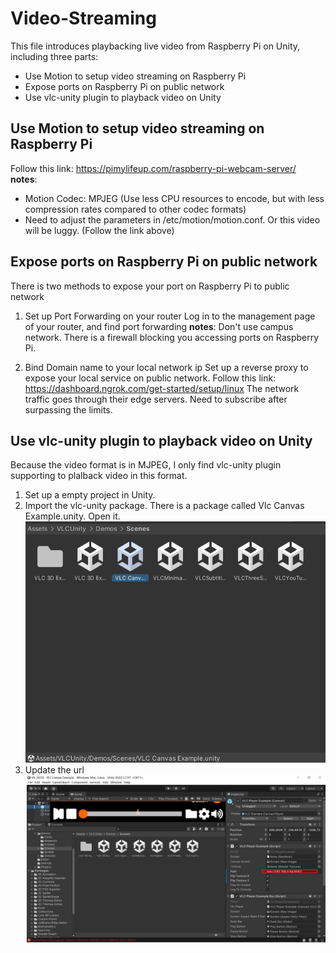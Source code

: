 # Video-Streaming
This file introduces playbacking live video from Raspberry Pi on Unity, including three parts:
* Use Motion to setup video streaming on Raspberry Pi
* Expose ports on Raspberry Pi on public network
* Use vlc-unity plugin to playback video on Unity 

## Use Motion to setup video streaming on Raspberry Pi
Follow this link: https://pimylifeup.com/raspberry-pi-webcam-server/ \
**notes**: 
  * Motion Codec: MPJEG (Use less CPU resources to encode, but with less compression rates compared to other codec formats)
  * Need to adjust the parameters in /etc/motion/motion.conf. Or this video will be luggy. (Follow the link above)
  
## Expose ports on Raspberry Pi on public network
There is two methods to expose your port on Raspberry Pi to public network 
1. Set up Port Forwarding on your router
   Log in to the management page of your router, and find port forwarding
   **notes**:
     Don't use campus network. There is a firewall blocking you accessing ports on Raspberry Pi.
  
2. Bind Domain name to your local network ip
   Set up a reverse proxy to expose your local service on public network. Follow this link: https://dashboard.ngrok.com/get-started/setup/linux
   The network traffic goes through their edge servers. Need to subscribe after surpassing the limits.

## Use vlc-unity plugin to playback video on Unity
Because the video format is in MJPEG, I only find vlc-unity plugin supporting to plalback video in this format. 
1. Set up a empty project in Unity.
2. Import the vlc-unity package. There is a package called Vlc Canvas Example.unity. Open it.
   ![The San Juan Mountains are beautiful!](/unity.png "San Juan Mountains")
3. Update the url
   ![The San Juan Mountains are beautiful!](/url.png "San Juan Mountains")
